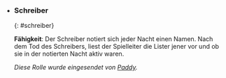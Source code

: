   - ### **Schreiber**
      {: #schreiber}

      **Fähigkeit**: Der Schreiber notiert sich jeder Nacht einen Namen. Nach dem Tod des Schreibers, liest der Spielleiter die Lister jener vor und ob sie in der notierten Nacht aktiv waren.

      *Diese Rolle wurde eingesendet von [Paddy](https://gamekeller.net/Paddy).*
